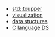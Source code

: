 - [std::toupper](https://en.cppreference.com/w/cpp/string/byte/toupper)
- [visualization](https://www.hanzhe.com/algorithm/visualization/index.html)
- [data stuctures](https://www.geeksforgeeks.org/data-structures/)
- [C language DS](http://data.biancheng.net/)